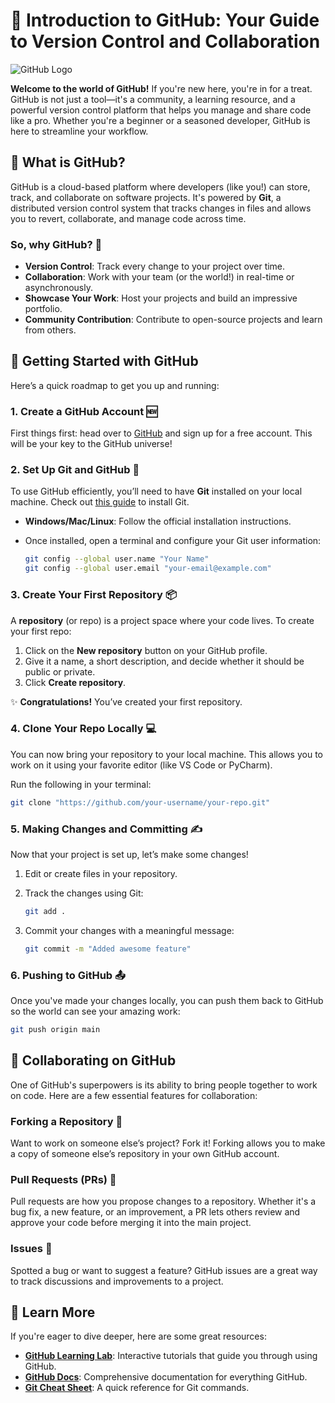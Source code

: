 # 🐙 Introduction to GitHub: Your Guide to Version Control and Collaboration

![GitHub Logo](https://github.githubassets.com/images/modules/logos_page/GitHub-Mark.png)

**Welcome to the world of GitHub!** If you're new here, you're in for a treat. GitHub is not just a tool—it's a community, a learning resource, and a powerful version control platform that helps you manage and share code like a pro. Whether you're a beginner or a seasoned developer, GitHub is here to streamline your workflow.

## 🎯 What is GitHub?

GitHub is a cloud-based platform where developers (like you!) can store, track, and collaborate on software projects. It's powered by **Git**, a distributed version control system that tracks changes in files and allows you to revert, collaborate, and manage code across time.

### So, why GitHub? 🤔

- **Version Control**: Track every change to your project over time.
- **Collaboration**: Work with your team (or the world!) in real-time or asynchronously.
- **Showcase Your Work**: Host your projects and build an impressive portfolio.
- **Community Contribution**: Contribute to open-source projects and learn from others.

## 🚀 Getting Started with GitHub

Here’s a quick roadmap to get you up and running:

### 1. **Create a GitHub Account** 🆕
First things first: head over to [GitHub](https://github.com) and sign up for a free account. This will be your key to the GitHub universe!

### 2. **Set Up Git and GitHub** 🔧
To use GitHub efficiently, you’ll need to have **Git** installed on your local machine. Check out [this guide](https://git-scm.com/book/en/v2/Getting-Started-Installing-Git) to install Git.

- **Windows/Mac/Linux**: Follow the official installation instructions.
- Once installed, open a terminal and configure your Git user information:

    ```bash
    git config --global user.name "Your Name"
    git config --global user.email "your-email@example.com"
    ```

### 3. **Create Your First Repository** 📦
A **repository** (or repo) is a project space where your code lives. To create your first repo:

1. Click on the **New repository** button on your GitHub profile.
2. Give it a name, a short description, and decide whether it should be public or private.
3. Click **Create repository**.

✨ **Congratulations!** You’ve created your first repository.

### 4. **Clone Your Repo Locally** 💻
You can now bring your repository to your local machine. This allows you to work on it using your favorite editor (like VS Code or PyCharm).

Run the following in your terminal:

```bash
git clone "https://github.com/your-username/your-repo.git"
```

### 5. **Making Changes and Committing** ✍️
Now that your project is set up, let’s make some changes!

1. Edit or create files in your repository.
2. Track the changes using Git:

    ```bash
    git add .
    ```

3. Commit your changes with a meaningful message:

    ```bash
    git commit -m "Added awesome feature"
    ```

### 6. **Pushing to GitHub** 📤
Once you've made your changes locally, you can push them back to GitHub so the world can see your amazing work:

```bash
git push origin main
```

## 🤝 Collaborating on GitHub

One of GitHub's superpowers is its ability to bring people together to work on code. Here are a few essential features for collaboration:

### Forking a Repository 🍴
Want to work on someone else’s project? Fork it! Forking allows you to make a copy of someone else’s repository in your own GitHub account.

### Pull Requests (PRs) 🚩
Pull requests are how you propose changes to a repository. Whether it's a bug fix, a new feature, or an improvement, a PR lets others review and approve your code before merging it into the main project.

### Issues 🐛
Spotted a bug or want to suggest a feature? GitHub issues are a great way to track discussions and improvements to a project.

## 📖 Learn More

If you're eager to dive deeper, here are some great resources:

- **[GitHub Learning Lab](https://lab.github.com/)**: Interactive tutorials that guide you through using GitHub.
- **[GitHub Docs](https://docs.github.com/en)**: Comprehensive documentation for everything GitHub.
- **[Git Cheat Sheet](https://education.github.com/git-cheat-sheet-education.pdf)**: A quick reference for Git commands.
